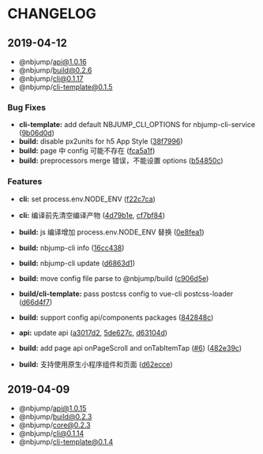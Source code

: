 # CHANGELOG

## 2019-04-12

- @nbjump/api@1.0.16
- @nbjump/build@0.2.6
- @nbjump/cli@0.1.17
- @nbjump/cli-template@0.1.5

### Bug Fixes

* **cli-template:** add default NBJUMP_CLI_OPTIONS for nbjump-cli-service ([9b06d0d](https://github.com/max-team/Nbjump/commit/9b06d0d))
* **build:** disable px2units for h5 App Style ([38f7996](https://github.com/max-team/Nbjump/commit/38f7996))
* **build:** page 中 config 可能不存在 ([fca5a1f](https://github.com/max-team/Nbjump/commit/fca5a1f))
* **build:** preprocessors merge 错误，不能设置 options ([b54850c](https://github.com/max-team/Nbjump/commit/b54850c))


### Features

* **cli:** set process.env.NODE_ENV ([f22c7ca](https://github.com/max-team/Nbjump/commit/f22c7ca))
* **cli:** 编译前先清空编译产物 ([4d79b1e](https://github.com/max-team/Nbjump/commit/4d79b1e), [cf7bf84](https://github.com/max-team/Nbjump/commit/cf7bf84))
* **build:** js 编译增加 process.env.NODE_ENV 替换 ([0e8fea1](https://github.com/max-team/Nbjump/commit/0e8fea1))
* **build:** nbjump-cli info ([16cc438](https://github.com/max-team/Nbjump/commit/16cc438))
* **build:** nbjump-cli update ([d6863d1](https://github.com/max-team/Nbjump/commit/d6863d1))
* **build:** move config file parse to @nbjump/build ([c906d5e](https://github.com/max-team/Nbjump/commit/c906d5e))
* **build/cli-template:** pass postcss config to vue-cli postcss-loader ([d66d4f7](https://github.com/max-team/Nbjump/commit/d66d4f7))

* **build:** support config api/components packages ([842848c](https://github.com/max-team/Nbjump/commit/842848c))
* **api:** update api ([a3017d2](https://github.com/max-team/Nbjump/commit/a3017d2), [5de627c](https://github.com/max-team/Nbjump/commit/5de627c), [d63104d](https://github.com/max-team/Nbjump/commit/d63104d))
* **build:**  add page api onPageScroll and onTabItemTap ([#6](https://github.com/max-team/Nbjump/issues/6)) ([482e39c](https://github.com/max-team/Nbjump/commit/482e39c))
* **build:** 支持使用原生小程序组件和页面 ([d62ecce](https://github.com/max-team/Nbjump/commit/d62ecce))

## 2019-04-09

- @nbjump/api@1.0.15
- @nbjump/build@0.2.3
- @nbjump/core@0.2.3
- @nbjump/cli@0.1.14
- @nbjump/cli-template@0.1.4
